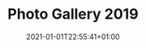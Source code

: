 ---
title: "Photo Gallery 2019"
date: 2021-01-01T22:55:41+01:00
draft: false
layout: "galleria"
featured_image: 'images/CampersInSosta.jpg'

album:
  enable: true
  item:
  - title: "Cena di Natale"
    album_img: "CenaNatale.jpg"
    link: "https://photos.app.goo.gl/viHfQH5a61cGB9QV8"
    alt: "la tavolata dei Soci"

  - title: "Mercatini di Graz"
    album_img: "MercatiniGraz.jpg"
    link: "https://photos.app.goo.gl/nByq35dMv5uEXHds9"
    alt: "Mercatini a Graz" 

  - title: "Castagnata"
    album_img: "Castagnata.jpg"
    link: "https://photos.app.goo.gl/vYMNXQPgfARsnL8r6"
    alt: "Invito alla castagnata" 

  - title: "Stoccarda"
    album_img: "Stoccarda.jpg"
    link: "https://photos.app.goo.gl/wVMmN9Wg2xdGKnF96"
    alt: "la torre TV di Stoccarda" 

  - title: "Francia"
    album_img: "Francia.jpg"
    link: "https://photos.app.goo.gl/Y9XXxn2vWL2sajfTA"
    alt: "Il leone di Belfort" 

  - title: "Rafting a Bovec"
    album_img: "Rafting.jpg"
    link: "https://photos.app.goo.gl/5ZAAKbXfxZAYymdy7"
    alt: "Pronti per il rafting" 

  - title: "24 x 1 Ora di Buttrio"
    album_img: "24x1Ora2019.jpg"
    link: "https://photos.app.goo.gl/TA2D2y7dNREvpf6W9"
    alt: "In attesa di correre" 

  - title: "Buttrio - Festa del Vino 2019"
    album_img: "FestaVino.jpg"
    link: "https://photos.app.goo.gl/5W4XG1EJmQu8x9yM7"
    alt: "Buttrio - Villa di Toppo Florio" 

  - title: "Garfagnana e Festa dei Ceri a Gubbio"
    album_img: "CorsaCeri.jpg"
    link: "https://photos.app.goo.gl/DNtzXcBUmrMxiUN96"
    alt: "Corsa coi Ceri a Gubbio" 

  - title: "Inaugurazione sosta camper a Palmanova"
    album_img: "CartelloPalmanova.jpg"
    link: "https://photos.app.goo.gl/4esuoRBR45KtKzdf8"
    alt: "Cartello della Città di Palmanova" 

  - title: "Pasqua in Croazia e Slovenia"
    album_img: "PasquaSlovenia.jpg"
    link: "https://photos.app.goo.gl/CSfpUMA5ANd5Akhc8"
    alt: "Davanti al Castello di Predjama" 

  - title: "Viaggio in UK"
    album_img: "ViaggioUK.jpg"
    link: "https://photos.app.goo.gl/nDM9ktQPjUhnttas5"
    alt: "Davanti al Tower Bridge" 

  - title: "Bacanal del Gnoco a Verona"
    album_img: "BacanalDelGnoco.jpg"
    link: "https://photos.app.goo.gl/LwcSw7TgAT3au9Nx5"
    alt: "Il manifesto del Carnevale di Verona" 

  - title: "Capodanno in Puglia"
    album_img: "CapodannoPuglia.jpg"
    link: "https://photos.app.goo.gl/29ZSeyJd3sxxJ6DC7"
    alt: "Trulli ad Alberobello" 





---